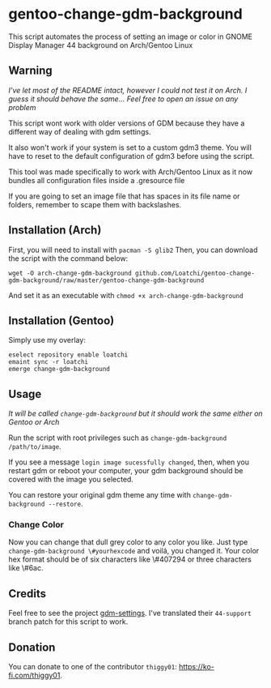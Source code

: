 # gentoo-change-gdm-background

This script automates the process of setting an image or color in GNOME Display Manager 44 background on Arch/Gentoo Linux

## Warning

*I've let most of the README intact, however I could not test it on Arch. I guess it should behave the same...*
*Feel free to open an issue on any problem*

This script wont work with older versions of GDM because they have a different
way of dealing with gdm settings.

It also won't work if your system is set to a custom gdm3 theme. You will have to reset to the
default configuration of gdm3 before using the script.

This tool was made specifically to work with Arch/Gentoo Linux as it now bundles all configuration files
inside a .gresource file

If you are going to set an image file that has spaces in its file name or folders, remember to
scape them with backslashes.

## Installation (Arch)

First, you will need to install with `pacman -S glib2`
Then, you can download the script with the command below:
```
wget -O arch-change-gdm-background github.com/Loatchi/gentoo-change-gdm-background/raw/master/gentoo-change-gdm-background
```
And set it as an executable with `chmod +x arch-change-gdm-background`

## Installation (Gentoo)

Simply use my overlay:
```
eselect repository enable loatchi
emaint sync -r loatchi
emerge change-gdm-background
```

## Usage

*It will be called `change-gdm-background` but it should work the same either on Gentoo or Arch*

Run the script with root privileges such as `change-gdm-background /path/to/image`.

If you see a message `login image sucessfully changed`, then, when you restart gdm or reboot your
computer, your gdm background should be covered with the image you selected.

You can restore your original gdm theme any time with `change-gdm-background
--restore`.

### Change Color

Now you can change that dull grey color to any color you like. Just type `change-gdm-background \#yourhexcode` and voilá, you changed it. Your color hex format should
be of six characters like \\#407294 or three characters like \\#6ac.

## Credits

Feel free to see the project [gdm-settings](https://github.com/gdm-settings/gdm-settings). I've translated their `44-support` branch patch for this script
to work.

## Donation

You can donate to one of the contributor `thiggy01`: 
    https://ko-fi.com/thiggy01.
    


